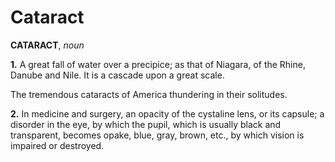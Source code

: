 # Cataract

**CATARACT**, _noun_

**1.** A great fall of water over a precipice; as that of Niagara, of the Rhine, Danube and Nile. It is a cascade upon a great scale.

The tremendous cataracts of America thundering in their solitudes.

**2.** In medicine and surgery, an opacity of the cystaline lens, or its capsule; a disorder in the eye, by which the pupil, which is usually black and transparent, becomes opake, blue, gray, brown, etc., by which vision is impaired or destroyed.